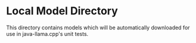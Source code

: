 # Local Model Directory
This directory contains models which will be automatically downloaded
for use in java-llama.cpp's unit tests.
